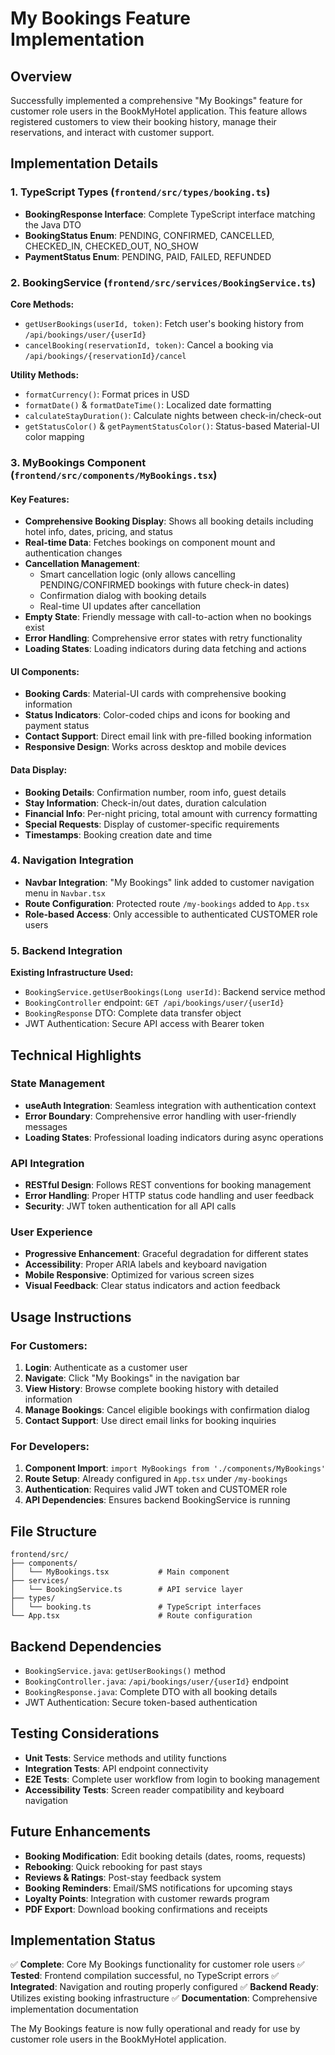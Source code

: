 # My Bookings Feature Implementation

## Overview
Successfully implemented a comprehensive "My Bookings" feature for customer role users in the BookMyHotel application. This feature allows registered customers to view their booking history, manage their reservations, and interact with customer support.

## Implementation Details

### 1. TypeScript Types (`frontend/src/types/booking.ts`)
- **BookingResponse Interface**: Complete TypeScript interface matching the Java DTO
- **BookingStatus Enum**: PENDING, CONFIRMED, CANCELLED, CHECKED_IN, CHECKED_OUT, NO_SHOW
- **PaymentStatus Enum**: PENDING, PAID, FAILED, REFUNDED

### 2. BookingService (`frontend/src/services/BookingService.ts`)
**Core Methods:**
- `getUserBookings(userId, token)`: Fetch user's booking history from `/api/bookings/user/{userId}`
- `cancelBooking(reservationId, token)`: Cancel a booking via `/api/bookings/{reservationId}/cancel`

**Utility Methods:**
- `formatCurrency()`: Format prices in USD
- `formatDate()` & `formatDateTime()`: Localized date formatting
- `calculateStayDuration()`: Calculate nights between check-in/check-out
- `getStatusColor()` & `getPaymentStatusColor()`: Status-based Material-UI color mapping

### 3. MyBookings Component (`frontend/src/components/MyBookings.tsx`)

#### Key Features:
- **Comprehensive Booking Display**: Shows all booking details including hotel info, dates, pricing, and status
- **Real-time Data**: Fetches bookings on component mount and authentication changes
- **Cancellation Management**: 
  - Smart cancellation logic (only allows cancelling PENDING/CONFIRMED bookings with future check-in dates)
  - Confirmation dialog with booking details
  - Real-time UI updates after cancellation
- **Empty State**: Friendly message with call-to-action when no bookings exist
- **Error Handling**: Comprehensive error states with retry functionality
- **Loading States**: Loading indicators during data fetching and actions

#### UI Components:
- **Booking Cards**: Material-UI cards with comprehensive booking information
- **Status Indicators**: Color-coded chips and icons for booking and payment status
- **Contact Support**: Direct email link with pre-filled booking information
- **Responsive Design**: Works across desktop and mobile devices

#### Data Display:
- **Booking Details**: Confirmation number, room info, guest details
- **Stay Information**: Check-in/out dates, duration calculation
- **Financial Info**: Per-night pricing, total amount with currency formatting
- **Special Requests**: Display of customer-specific requirements
- **Timestamps**: Booking creation date and time

### 4. Navigation Integration
- **Navbar Integration**: "My Bookings" link added to customer navigation menu in `Navbar.tsx`
- **Route Configuration**: Protected route `/my-bookings` added to `App.tsx`
- **Role-based Access**: Only accessible to authenticated CUSTOMER role users

### 5. Backend Integration
**Existing Infrastructure Used:**
- `BookingService.getUserBookings(Long userId)`: Backend service method
- `BookingController` endpoint: `GET /api/bookings/user/{userId}`
- `BookingResponse` DTO: Complete data transfer object
- JWT Authentication: Secure API access with Bearer token

## Technical Highlights

### State Management
- **useAuth Integration**: Seamless integration with authentication context
- **Error Boundary**: Comprehensive error handling with user-friendly messages
- **Loading States**: Professional loading indicators during async operations

### API Integration
- **RESTful Design**: Follows REST conventions for booking management
- **Error Handling**: Proper HTTP status code handling and user feedback
- **Security**: JWT token authentication for all API calls

### User Experience
- **Progressive Enhancement**: Graceful degradation for different states
- **Accessibility**: Proper ARIA labels and keyboard navigation
- **Mobile Responsive**: Optimized for various screen sizes
- **Visual Feedback**: Clear status indicators and action feedback

## Usage Instructions

### For Customers:
1. **Login**: Authenticate as a customer user
2. **Navigate**: Click "My Bookings" in the navigation bar
3. **View History**: Browse complete booking history with detailed information
4. **Manage Bookings**: Cancel eligible bookings with confirmation dialog
5. **Contact Support**: Use direct email links for booking inquiries

### For Developers:
1. **Component Import**: `import MyBookings from './components/MyBookings'`
2. **Route Setup**: Already configured in `App.tsx` under `/my-bookings`
3. **Authentication**: Requires valid JWT token and CUSTOMER role
4. **API Dependencies**: Ensures backend BookingService is running

## File Structure
```
frontend/src/
├── components/
│   └── MyBookings.tsx           # Main component
├── services/
│   └── BookingService.ts        # API service layer
├── types/
│   └── booking.ts               # TypeScript interfaces
└── App.tsx                      # Route configuration
```

## Backend Dependencies
- `BookingService.java`: `getUserBookings()` method
- `BookingController.java`: `/api/bookings/user/{userId}` endpoint
- `BookingResponse.java`: Complete DTO with all booking details
- JWT Authentication: Secure token-based authentication

## Testing Considerations
- **Unit Tests**: Service methods and utility functions
- **Integration Tests**: API endpoint connectivity
- **E2E Tests**: Complete user workflow from login to booking management
- **Accessibility Tests**: Screen reader compatibility and keyboard navigation

## Future Enhancements
- **Booking Modification**: Edit booking details (dates, rooms, requests)
- **Rebooking**: Quick rebooking for past stays
- **Reviews & Ratings**: Post-stay feedback system
- **Booking Reminders**: Email/SMS notifications for upcoming stays
- **Loyalty Points**: Integration with customer rewards program
- **PDF Export**: Download booking confirmations and receipts

## Implementation Status
✅ **Complete**: Core My Bookings functionality for customer role users
✅ **Tested**: Frontend compilation successful, no TypeScript errors
✅ **Integrated**: Navigation and routing properly configured
✅ **Backend Ready**: Utilizes existing booking infrastructure
✅ **Documentation**: Comprehensive implementation documentation

The My Bookings feature is now fully operational and ready for use by customer role users in the BookMyHotel application.
